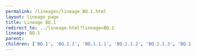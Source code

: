 ```yaml
---
permalink: /lineages/lineage_BQ.1.html
layout: lineage_page
title: Lineage BQ.1
redirect_to: ../lineage.html?lineage=BQ.1
lineage: BQ.1
parent: 
children: ['BQ.1', 'BQ.1.1', 'BQ.1.1.1', 'BQ.1.1.2', 'BQ.1.1.3', 'BQ.1.1.4', 'BQ.1.1.5', 'BQ.1.1.6', 'BQ.1.1.7', 'BQ.1.1.8', 'BQ.1.1.10', 'BQ.1.1.11', 'BQ.1.1.13', 'BQ.1.1.15', 'BQ.1.1.18', 'BQ.1.1.20', 'BQ.1.1.22', 'BQ.1.1.23', 'BQ.1.1.28', 'BQ.1.1.29', 'BQ.1.1.31', 'BQ.1.1.32', 'BQ.1.1.35', 'BQ.1.1.36', 'BQ.1.1.37', 'BQ.1.1.38', 'BQ.1.1.39', 'BQ.1.1.40', 'BQ.1.1.41', 'BQ.1.1.43', 'BQ.1.1.44', 'BQ.1.1.45', 'BQ.1.1.46', 'BQ.1.1.47', 'BQ.1.1.48', 'BQ.1.1.51', 'BQ.1.1.52', 'BQ.1.1.53', 'BQ.1.1.56', 'BQ.1.1.57', 'BQ.1.1.59', 'BQ.1.1.63', 'BQ.1.1.65', 'BQ.1.1.66', 'BQ.1.1.70', 'BQ.1.1.74', 'BQ.1.1.75', 'BQ.1.1.76', 'BQ.1.1.77', 'BQ.1.1.78', 'BQ.1.1.79', 'BQ.1.2', 'BQ.1.2.1', 'BQ.1.2.2', 'BQ.1.2.3', 'BQ.1.3.1', 'BQ.1.3.2', 'BQ.1.5', 'BQ.1.8', 'BQ.1.10', 'BQ.1.10.1', 'BQ.1.10.3', 'BQ.1.12', 'BQ.1.13.1', 'BQ.1.14', 'BQ.1.15.2', 'BQ.1.18', 'BQ.1.22', 'BQ.1.23', 'BQ.1.24', 'BQ.1.25', 'BQ.1.25.1', 'BQ.1.27', 'BQ.1.28', 'BQ.1.31', 'BQ.1.32']
---
```

